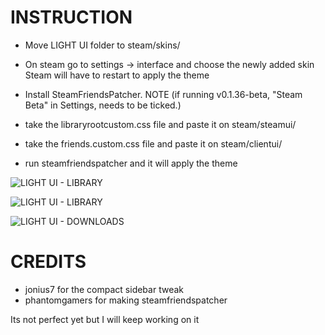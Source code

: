 # INSTRUCTION
* Move LIGHT UI folder to steam/skins/

* On steam go to settings -> interface and choose the newly added skin
Steam will have to restart to apply the theme

* Install SteamFriendsPatcher. NOTE (if running v0.1.36-beta, "Steam Beta" in Settings, needs to be ticked.) 

* take the libraryrootcustom.css file and paste it on steam/steamui/
* take the friends.custom.css file and paste it on steam/clientui/
* run steamfriendspatcher and it will apply the theme


![LIGHT UI - LIBRARY](https://i.imgur.com/AXTUyOd.png) 

![LIGHT UI - LIBRARY](https://i.imgur.com/D9LvfKD.png)

![LIGHT UI - DOWNLOADS](https://i.imgur.com/WZkVRtT.png)


# CREDITS
* jonius7 for the compact sidebar tweak
* phantomgamers for making steamfriendspatcher

Its not perfect yet but I will keep working on it
